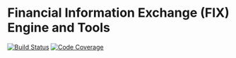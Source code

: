 # Financial Information Exchange (FIX) Engine and Tools

[![Build Status](https://travis-ci.com/ul1tka/fix.svg?branch=master)](https://travis-ci.com/ul1tka/fix)
[![Code Coverage](https://coveralls.io/repos/github/ul1tka/fix/badge.svg?branch=master)](https://coveralls.io/github/ul1tka/fix)
